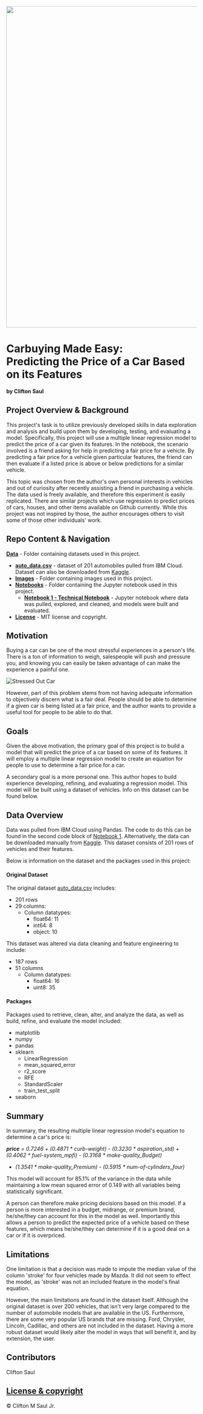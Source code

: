 <img src = '../Images/BMWBanner.jpg' width = 850/>

# Carbuying Made Easy: <br>Predicting the Price of a Car Based on its Features 
<b>by Clifton Saul</b>

## Project Overview & Background

This project's task is to utilize previously developed skills in data exploration and analysis and build upon them by developing, testing, and evaluating a model. Specifically, this project will use a multiple linear regression model to predict the price of a car given its features. In the notebook, the scenario involved is a friend asking for help in predicting a fair price for a vehicle. By predicting a fair price for a vehicle given particular features, the friend can then evaluate if a listed price is above or below predictions for a similar vehicle.

This topic was chosen from the author's own personal interests in vehicles and out of curiosity after recently assisting a friend in purchasing a vehicle. The data used is freely available, and therefore this experiment is easily replicated. There are similar projects which use regression to predict prices of cars, houses, and other items available on Github currently. While this project was not inspired by those, the author encourages others to visit some of those other individuals' work.


## Repo Content & Navigation

<b>[Data](https://github.com/cmszip/DATA601-Project1-Regression/tree/main/Data)</b> - Folder containing datasets used in this project.
  * <b>[auto_data.csv](https://github.com/cmszip/DATA601-Project1-Regression/blob/main/Data/auto_data.csv)</b> - dataset of 201 automobiles pulled from IBM Cloud. Dataset can also be downloaded from [Kaggle](https://www.kaggle.com/statsakash/used-car-price-prediction).
* <b>[Images](https://github.com/cmszip/DATA601-Project1-Regression/tree/main/Images)</b> - Folder containing images used in this project.
* <b>[Notebooks](https://github.com/cmszip/DATA601-Project1-Regression/tree/main/Notebooks)</b> - Folder containing the Jupyter notebook used in this project.
  * <b>[Notebook 1 - Technical Notebook](https://github.com/cmszip/DATA601-Project1-Regression/blob/main/Notebooks/Notebook%201%20-%20Technical%20Notebook.ipynb)</b> - Jupyter notebook where data was pulled, explored, and cleaned, and models were built and evaluated. 
* <b>[License](https://github.com/cmszip/DATA601-Project1-Regression/blob/main/LICENSE)</b> - MIT license and copyright.

## Motivation

Buying a car can be one of the most stressful experiences in a person's life. There is a ton of information to weigh, salespeople will push and pressure you, and knowing you can easily be taken advantage of can make the experience a painful one.

![Stressed Out Car](https://www.confused.com/-/media/confused/articles/article-content-images/car-insurance/driving-stress-main.jpg?la=en-gb&hash=FD620795484988910AC1E8C32C671B2AF49C880B)

However, part of this problem stems from not having adequate information to objectively discern what is a fair deal. People should be able to determine if a given car is being listed at a fair price, and the author wants to provide a useful tool for people to be able to do that.

## Goals

Given the above motivation, the primary goal of this project is to build a model that will predict the price of a car based on some of its features. It will employ a multiple linear regression model to create an equation for people to use to determine a fair price for a car.

A secondary goal is a more personal one. This author hopes to build experience developing, refining, and evaluating a regression model. This model will be built using a dataset of vehicles. Info on this dataset can be found below.


## Data Overview

Data was pulled from IBM Cloud using Pandas. The code to do this can be found in the second code block of [Notebook 1](https://github.com/cmszip/DATA601-Project1-Regression/blob/main/Notebooks/Notebook%201%20-%20Technical%20Notebook.ipynb). Alternatively, the data can be downloaded manually from [Kaggle](https://www.kaggle.com/statsakash/used-car-price-prediction). This dataset consists of 201 rows of vehicles and their features.

Below is information on the dataset and the packages used in this project:

#### Original Dataset 
The original dataset [auto_data.csv](https://github.com/cmszip/DATA601-Project1-Regression/blob/main/Data/auto_data.csv) includes:
  * 201 rows
  * 29 columns:
    * Column datatypes:
      * float64: 11
      * int64: 8
      * object: 10
 
 This dataset was altered via data cleaning and feature engineering to include:
  * 187 rows
  * 51 columns
    * Column datatypes:
      * float64: 16
      * uint8: 35
      
#### Packages
Packages used to retrieve, clean, alter, and analyze the data, as well as build, refine, and evaluate the model included:
  * matplotlib
  * numpy
  * pandas
  * sklearn
    * LinearRegression
    * mean_squared_error
    * r2_score
    * RFE
    * StandardScaler
    * train_test_split
  * seaborn
 
## Summary

In summary, the resulting multiple linear regression model's equation to determine a car's price is:

<i><b>price</b> = 0.7246 + (0.4871 * curb-weight) - (0.3230 * aspiration_std) + (0.4062 * fuel-system_mpfi) - (0.3168 * make-quality_Budget)
+ (1.3541 * make-quality_Premium) - (0.5915 * num-of-cylinders_four)</i>

This model will account for 85.1% of the variance in the data while maintaining a low mean squared error of 0.149 with all variables being statistically significant.

A person can therefore make pricing decisions based on this model. If a person is more interested in a budget, midrange, or premium brand, he/she/they can account for this in the model as well. Importantly this allows a person to predict the expected price of a vehicle based on these features, which means he/she/they can determine if it is a good deal on a car or if it is overpriced.  

## Limitations
One limitation is that a decision was made to impute the median value of the column 'stroke' for four vehicles made by Mazda. It did not seem to effect the model, as 'stroke' was not an included feature in the model's final equation.

However, the main limitations are found in the dataset itself. Although the original dataset is over 200 vehicles, that isn't very large compared to the number of automobile models that are available in the US. Furthermore, there are some very popular US brands that are missing. Ford, Chrysler, Lincoln, Cadillac, and others are not included in the dataset. Having a more robust dataset would likely alter the model in ways that will benefit it, and by extension, the user.

## Contributors

Clifton Saul

## [License & copyright](https://github.com/cmszip/DATA601-Project1-Regression/blob/main/LICENSE) 

© Clifton M Saul Jr.

